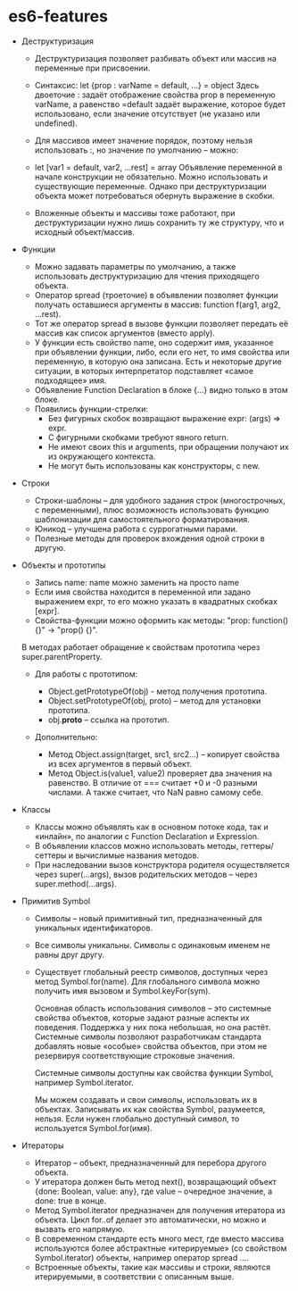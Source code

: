 # es6-features

- Деструктуризация
    - Деструктуризация позволяет разбивать объект или массив на переменные при присвоении.

    - Синтаксис: let {prop : varName = default, ...} = object
      Здесь двоеточие : задаёт отображение свойства prop в переменную varName, а равенство =default задаёт выражение,
      которое будет использовано, если значение отсутствует (не указано или undefined).

    - Для массивов имеет значение порядок, поэтому нельзя использовать :, но значение по умолчанию – можно:

    - let [var1 = default, var2, ...rest] = array
      Объявление переменной в начале конструкции не обязательно. Можно использовать и существующие переменные.
      Однако при деструктуризации объекта может потребоваться обернуть выражение в скобки.

    - Вложенные объекты и массивы тоже работают, при деструктуризации нужно лишь сохранить ту же структуру,
      что и исходный объект/массив.

- Функции
    - Можно задавать параметры по умолчанию, а также использовать деструктуризацию для чтения приходящего объекта.
    - Оператор spread (троеточие) в объявлении позволяет функции получать оставшиеся аргументы в массив: function f(arg1, arg2, ...rest).
    - Тот же оператор spread в вызове функции позволяет передать её массив как список аргументов (вместо apply).
    - У функции есть свойство name, оно содержит имя, указанное при объявлении функции, либо, если его нет,
      то имя свойства или переменную, в которую она записана. Есть и некоторые другие ситуации, в которых интерпретатор
      подставляет «самое подходящее» имя.
    - Объявление Function Declaration в блоке {...} видно только в этом блоке.
    - Появились функции-стрелки:
        - Без фигурных скобок возвращают выражение expr: (args) => expr.
        - С фигурными скобками требуют явного return.
        - Не имеют своих this и arguments, при обращении получают их из окружающего контекста.
        - Не могут быть использованы как конструкторы, с new.
- Строки
    - Строки-шаблоны – для удобного задания строк (многострочных, с переменными), плюс возможность использовать
      функцию шаблонизации для самостоятельного форматирования.
    - Юникод – улучшена работа с суррогатными парами.
    - Полезные методы для проверок вхождения одной строки в другую.
- Объекты и прототипы
    - Запись name: name можно заменить на просто name
    - Если имя свойства находится в переменной или задано выражением expr, то его можно указать в квадратных скобках [expr].
    - Свойства-функции можно оформить как методы: "prop: function() {}" → "prop() {}".

    В методах работает обращение к свойствам прототипа через super.parentProperty.

    - Для работы с прототипом:
        - Object.getPrototypeOf(obj) - метод получения прототипа.
        - Object.setPrototypeOf(obj, proto) – метод для установки прототипа.
        - obj.__proto__ – ссылка на прототип.

    - Дополнительно:
        - Метод Object.assign(target, src1, src2...) – копирует свойства из всех аргументов в первый объект.
        - Метод Object.is(value1, value2) проверяет два значения на равенство. В отличие от === считает +0 и -0
          разными числами. А также считает, что NaN равно самому себе.
- Классы
    - Классы можно объявлять как в основном потоке кода, так и «инлайн», по аналогии с Function Declaration и Expression.
    - В объявлении классов можно использовать методы, геттеры/сеттеры и вычислимые названия методов.
    - При наследовании вызов конструктора родителя осуществляется через super(...args),
      вызов родительских методов – через super.method(...args).
- Примитив Symbol
    - Символы – новый примитивный тип, предназначенный для уникальных идентификаторов.
    - Все символы уникальны. Символы с одинаковым именем не равны друг другу.
    - Существует глобальный реестр символов, доступных через метод Symbol.for(name).
      Для глобального символа можно получить имя вызовом и Symbol.keyFor(sym).

      Основная область использования символов – это системные свойства объектов, которые задают разные аспекты их
      поведения. Поддержка у них пока небольшая, но она растёт. Системные символы позволяют разработчикам
      стандарта добавлять новые «особые» свойства объектов, при этом не резервируя соответствующие строковые значения.

      Системные символы доступны как свойства функции Symbol, например Symbol.iterator.

      Мы можем создавать и свои символы, использовать их в объектах. Записывать их как свойства Symbol, разумеется,
      нельзя. Если нужен глобально доступный символ, то используется Symbol.for(имя).
- Итераторы
    - Итератор – объект, предназначенный для перебора другого объекта.
    - У итератора должен быть метод next(), возвращающий объект {done: Boolean, value: any}, где value – очередное
      значение, а done: true в конце.
    - Метод Symbol.iterator предназначен для получения итератора из объекта. Цикл for..of делает это автоматически,
      но можно и вызвать его напрямую.
    - В современном стандарте есть много мест, где вместо массива используются более абстрактные «итерируемые»
      (со свойством Symbol.iterator) объекты, например оператор spread ....
    - Встроенные объекты, такие как массивы и строки, являются итерируемыми, в соответствии с описанным выше.